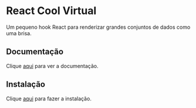 # React Cool Virtual

Um pequeno hook React para renderizar grandes conjuntos de dados como uma brisa.

## Documentação

Clique [aqui](https://github.com/wellyshen/react-cool-virtual) para ver a documentação.

## Instalação

Clique [aqui](https://www.npmjs.com/package/react-cool-virtual) para fazer a instalação.
